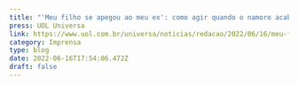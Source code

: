 ```yaml
---
title: "'Meu filho se apegou ao meu ex': como agir quando o namoro acaba?"
press: UOL Universa
link: https://www.uol.com.br/universa/noticias/redacao/2022/06/16/meu-filho-se-apegou-ao-meu-ex-como-agir-quando-o-namoro-acaba.htm
category: Imprensa
type: blog
date: 2022-06-16T17:54:06.472Z
draft: false
---
```

